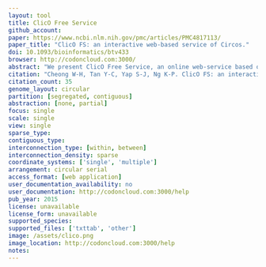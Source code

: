 ```yaml
---
layout: tool 
title: ClicO Free Service
github_account: 
paper: https://www.ncbi.nlm.nih.gov/pmc/articles/PMC4817113/
paper_title: "ClicO FS: an interactive web-based service of Circos."
doi: 10.1093/bioinformatics/btv433
browser: http://codoncloud.com:3000/
abstract: "We present ClicO Free Service, an online web-service based on Circos, which provides a user-friendly, interactive web-based interface with configurable features to generate Circos circular plots."
citation: "Cheong W-H, Tan Y-C, Yap S-J, Ng K-P. ClicO FS: an interactive web-based service of Circos. Bioinformatics. academic.oup.com; 2015;31: 3685–3687."
citation_count: 35
genome_layout: circular
partition: [segregated, contiguous]
abstraction: [none, partial]
focus: single
scale: single
view: single
sparse_type: 
contiguous_type: 
interconnection_type: [within, between]
interconnection_density: sparse
coordinate_systems: ['single', 'multiple']
arrangement: circular serial
access_format: [web application]
user_documentation_availability: no
user_documentation: http://codoncloud.com:3000/help
pub_year: 2015
license: unavailable
license_form: unavailable
supported_species: 
supported_files: ['txttab', 'other']
image: /assets/clico.png
image_location: http://codoncloud.com:3000/help
notes: 
---
```

